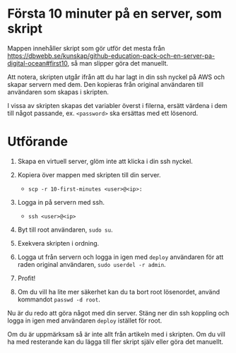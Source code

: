 
Första 10 minuter på en server, som skript
==========================================

Mappen innehåller skript som gör utför det mesta från https://dbwebb.se/kunskap/github-education-pack-och-en-server-pa-digital-ocean#first10, så man slipper göra det manuellt.

Att notera, skripten utgår ifrån att du har lagt in din ssh nyckel på AWS och skapar servern med dem. Den kopieras från original användaren till användaren som skapas i skripten.

I vissa av skripten skapas det variabler överst i filerna, ersätt värdena i dem till något passande, ex. `<password>` ska ersättas med ett lösenord.



# Utförande

1. Skapa en virtuell server, glöm inte att klicka i din ssh nyckel.

2. Kopiera över mappen med skripten till din server.
    - `scp -r 10-first-minutes <user>@<ip>:`

3. Logga in på servern med ssh.
    - `ssh <user>@<ip>`

4. Byt till root användaren, `sudo su`.

5. Exekvera skripten i ordning.

6. Logga ut från servern och logga in igen med `deploy` användaren för att raden original användaren, `sudo userdel -r admin`.

7.  Profit!

8. Om du vill ha lite mer säkerhet kan du ta bort root lösenordet, använd kommandot `passwd -d root`.

Nu är du redo att göra något med din server. Stäng ner din ssh koppling och logga in igen med användaren `deploy` istället för root.

Om du är uppmärksam så är inte allt från artikeln med i skripten. Om du vill ha med resterande kan du lägga till fler skript själv eller göra det manuellt.
